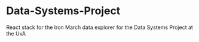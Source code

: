 # Data-Systems-Project
React stack for the Iron March data explorer for the Data Systems Project at the UvA
